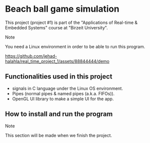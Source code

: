 # Beach ball game simulation
This project (project #1) is part of the "Applications of Real-time & Embedded Systems" course at "Birzeit University". 
> [!note]
> You need a Linux environment in order to be able to run this program.

https://github.com/jehad-halahla/real_time_project_1/assets/88844444/demo


## Functionalities used in this project
* signals in C language under the Linux OS environment.
* Pipes (normal pipes & named pipes (a.k.a. FIFOs)).
* OpenGL UI library to make a simple UI for the app.

## How to install and run the program
> [!note]
> This section will be made when we finish the project.
